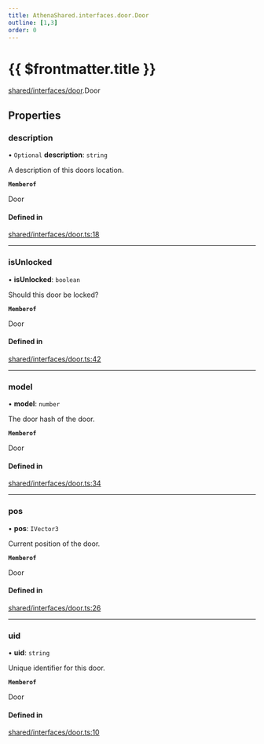 ```yaml
---
title: AthenaShared.interfaces.door.Door
outline: [1,3]
order: 0
---
```


# {{ $frontmatter.title }}


[shared/interfaces/door](../modules/shared_interfaces_door.md).Door

## Properties

### description

• `Optional` **description**: `string`

A description of this doors location.

**`Memberof`**

Door

#### Defined in

[shared/interfaces/door.ts:18](https://github.com/Stuyk/altv-athena/blob/ae8402672/src/core/shared/interfaces/door.ts#L18)

___

### isUnlocked

• **isUnlocked**: `boolean`

Should this door be locked?

**`Memberof`**

Door

#### Defined in

[shared/interfaces/door.ts:42](https://github.com/Stuyk/altv-athena/blob/ae8402672/src/core/shared/interfaces/door.ts#L42)

___

### model

• **model**: `number`

The door hash of the door.

**`Memberof`**

Door

#### Defined in

[shared/interfaces/door.ts:34](https://github.com/Stuyk/altv-athena/blob/ae8402672/src/core/shared/interfaces/door.ts#L34)

___

### pos

• **pos**: `IVector3`

Current position of the door.

**`Memberof`**

Door

#### Defined in

[shared/interfaces/door.ts:26](https://github.com/Stuyk/altv-athena/blob/ae8402672/src/core/shared/interfaces/door.ts#L26)

___

### uid

• **uid**: `string`

Unique identifier for this door.

**`Memberof`**

Door

#### Defined in

[shared/interfaces/door.ts:10](https://github.com/Stuyk/altv-athena/blob/ae8402672/src/core/shared/interfaces/door.ts#L10)
